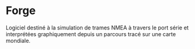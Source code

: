 # Forge
Logiciel destiné à la simulation de trames NMEA à travers le port série et interprétées graphiquement depuis un parcours tracé sur une carte mondiale.
